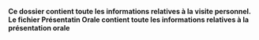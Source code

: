 **Ce dossier contient toute les informations relatives à la visite personnel.**
**Le fichier Présentatin Orale contient toute les informations relatives à la présentation orale**

